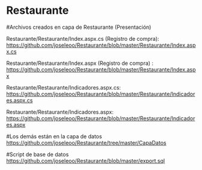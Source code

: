 # Restaurante


#Archivos creados en capa de Restaurante (Presentación)

Restaurante/Restaurante/Index.aspx.cs (Registro de compra):
https://github.com/joseleoo/Restaurante/blob/master/Restaurante/Index.aspx.cs

Restaurante/Restaurante/Index.aspx (Registro de compra) :
https://github.com/joseleoo/Restaurante/blob/master/Restaurante/Index.aspx

Restaurante/Restaurante/Indicadores.aspx.cs:
https://github.com/joseleoo/Restaurante/blob/master/Restaurante/Indicadores.aspx.cs

Restaurante/Restaurante/Indicadores.aspx:
https://github.com/joseleoo/Restaurante/blob/master/Restaurante/Indicadores.aspx

#Los demás están en la capa de datos 
https://github.com/joseleoo/Restaurante/tree/master/CapaDatos

#Script de base de datos
https://github.com/joseleoo/Restaurante/blob/master/export.sql
